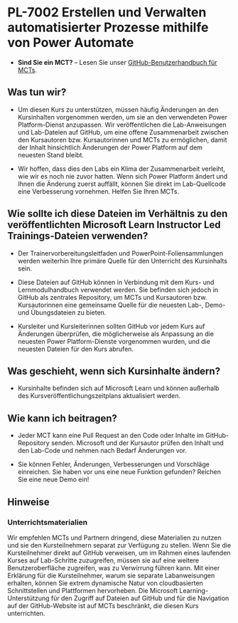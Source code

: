 # PL-7002 Erstellen und Verwalten automatisierter Prozesse mithilfe von Power Automate

- **Sind Sie ein MCT?** – Lesen Sie unser [GitHub-Benutzerhandbuch für MCTs](https://microsoftlearning.github.io/MCT-User-Guide/).

## Was tun wir?

- Um diesen Kurs zu unterstützen, müssen häufig Änderungen an den Kursinhalten vorgenommen werden, um sie an den verwendeten Power Platform-Dienst anzupassen.  Wir veröffentlichen die Lab-Anweisungen und Lab-Dateien auf GitHub, um eine offene Zusammenarbeit zwischen den Kursautoren bzw. Kursautorinnen und MCTs zu ermöglichen, damit der Inhalt hinsichtlich Änderungen der Power Platform auf dem neuesten Stand bleibt.

- Wir hoffen, dass dies den Labs ein Klima der Zusammenarbeit verleiht, wie wir es noch nie zuvor hatten. Wenn sich Power Platform ändert und Ihnen die Änderung zuerst auffällt, können Sie direkt im Lab-Quellcode eine Verbesserung vornehmen. Helfen Sie Ihren MCTs.

## Wie sollte ich diese Dateien im Verhältnis zu den veröffentlichten Microsoft Learn Instructor Led Trainings-Dateien verwenden?

- Der Trainervorbereitungsleitfaden und PowerPoint-Foliensammlungen werden weiterhin Ihre primäre Quelle für den Unterricht des Kursinhalts sein.

- Diese Dateien auf GitHub können in Verbindung mit dem Kurs- und Lernmodulhandbuch verwendet werden. Sie befinden sich jedoch in GitHub als zentrales Repository, um MCTs und Kursautoren bzw. Kursautorinnen eine gemeinsame Quelle für die neuesten Lab-, Demo- und Übungsdateien zu bieten.

- Kursleiter und Kursleiterinnen sollten GitHub vor jedem Kurs auf Änderungen überprüfen, die möglicherweise als Anpassung an die neuesten Power Platform-Dienste vorgenommen wurden, und die neuesten Dateien für den Kurs abrufen.

## Was geschieht, wenn sich Kursinhalte ändern?

- Kursinhalte befinden sich auf Microsoft Learn und können außerhalb des Kursveröffentlichungszeitplans aktualisiert werden.

## Wie kann ich beitragen?

- Jeder MCT kann eine Pull Request an den Code oder Inhalte im GitHub-Repository senden. Microsoft und der Kursautor prüfen den Inhalt und den Lab-Code und nehmen nach Bedarf Änderungen vor.

- Sie können Fehler, Änderungen, Verbesserungen und Vorschläge einreichen. Sie haben vor uns eine neue Funktion gefunden? Reichen Sie eine neue Demo ein!

## Hinweise

### Unterrichtsmaterialien

Wir empfehlen MCTs und Partnern dringend, diese Materialien zu nutzen und sie den Kursteilnehmern separat zur Verfügung zu stellen. Wenn Sie die Kursteilnehmer direkt auf GitHub verweisen, um im Rahmen eines laufenden Kurses auf Lab-Schritte zuzugreifen, müssen sie auf eine weitere Benutzeroberfläche zugreifen, was zu Verwirrung führen kann. Mit einer Erklärung für die Kursteilnehmer, warum sie separate Labanweisungen erhalten, können Sie extrem dynamische Natur von cloudbasierten Schnittstellen und Plattformen hervorheben. Die Microsoft Learning-Unterstützung für den Zugriff auf Dateien auf GitHub und für die Navigation auf der GitHub-Website ist auf MCTs beschränkt, die diesen Kurs unterrichten.
